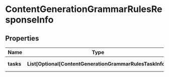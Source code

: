 # ContentGenerationGrammarRulesResponseInfo


## Properties

| Name | Type | Description | Notes |
|------------ | ------------- | ------------- | -------------|
**tasks** | **List[Optional[ContentGenerationGrammarRulesTaskInfo]]** | array of tasks |[optional]|